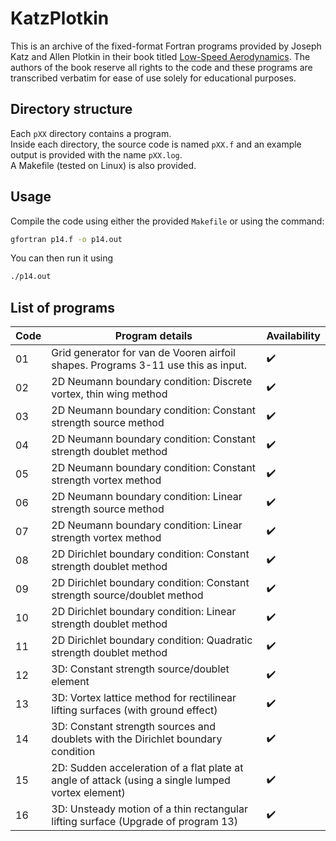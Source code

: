 # KatzPlotkin
This is an archive of the fixed-format Fortran programs provided by Joseph Katz and Allen Plotkin in their book titled [Low-Speed Aerodynamics](https://doi.org/10.1017/CBO9780511810329).  The authors of the book reserve all rights to the code and these programs are transcribed verbatim for ease of use solely for educational purposes.

## Directory structure
Each `pXX` directory contains a program.  
Inside each directory, the source code is named `pXX.f` and an example output is provided with the name `pXX.log`.  
A Makefile (tested on Linux) is also provided.

## Usage
Compile the code using either the provided `Makefile` or using the command:
```Bash
gfortran p14.f -o p14.out
```
You can then run it using 
```Bash
./p14.out
```

## List of programs

| Code | Program details                                                                                   | Availability       |
| ---- | ------------------------------------------------------------------------------------------------- | ------------------ |
| 01   | Grid generator for van de Vooren airfoil shapes. Programs 3-11 use this as input.                 | :heavy_check_mark: |
| 02   | 2D Neumann boundary condition: Discrete vortex, thin wing method                                  | :heavy_check_mark: |
| 03   | 2D Neumann boundary condition: Constant strength source method                                    | :heavy_check_mark: |
| 04   | 2D Neumann boundary condition: Constant strength doublet method                                   | :heavy_check_mark: |
| 05   | 2D Neumann boundary condition: Constant strength vortex method                                    | :heavy_check_mark: |
| 06   | 2D Neumann boundary condition: Linear strength source method                                      | :heavy_check_mark: |
| 07   | 2D Neumann boundary condition: Linear strength vortex method                                      | :heavy_check_mark: |
| 08   | 2D Dirichlet boundary condition: Constant strength doublet method                                 | :heavy_check_mark: |
| 09   | 2D Dirichlet boundary condition: Constant strength source/doublet method                          | :heavy_check_mark: |
| 10   | 2D Dirichlet boundary condition: Linear strength doublet method                                   | :heavy_check_mark: |
| 11   | 2D Dirichlet boundary condition: Quadratic strength doublet method                                | :heavy_check_mark: |
| 12   | 3D: Constant strength source/doublet element                                                      | :heavy_check_mark: |
| 13   | 3D: Vortex lattice method for rectilinear lifting surfaces (with ground effect)                   | :heavy_check_mark: |
| 14   | 3D: Constant strength sources and doublets with the Dirichlet boundary condition                  | :heavy_check_mark: |
| 15   | 2D: Sudden acceleration of a flat plate at angle of attack (using a single lumped vortex element) | :heavy_check_mark: |
| 16   | 3D: Unsteady motion of a thin rectangular lifting surface (Upgrade of program 13)                 | :heavy_check_mark: |

